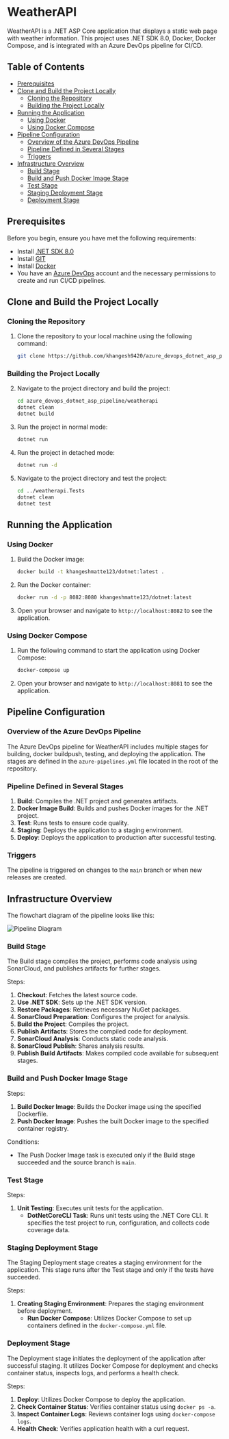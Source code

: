 # WeatherAPI

WeatherAPI is a .NET ASP Core application that displays a static web page with weather information. This project uses .NET SDK 8.0, Docker, Docker Compose, and is integrated with an Azure DevOps pipeline for CI/CD.

## Table of Contents

- [Prerequisites](#prerequisites)
- [Clone and Build the Project Locally](#clone-and-build-the-project-locally)
  - [Cloning the Repository](#cloning-the-repository)
  - [Building the Project Locally](#building-the-project-locally)
- [Running the Application](#running-the-application)
  - [Using Docker](#using-docker)
  - [Using Docker Compose](#using-docker-compose)
- [Pipeline Configuration](#pipeline-configuration)
  - [Overview of the Azure DevOps Pipeline](#overview-of-the-azure-devops-pipeline)
  - [Pipeline Defined in Several Stages](#pipeline-defined-in-several-stages)
  - [Triggers](#triggers)
- [Infrastructure Overview](#infrastructure-overview)
  - [Build Stage](#build-stage)
  - [Build and Push Docker Image Stage](#build-and-push-docker-image-stage)
  - [Test Stage](#test-stage)
  - [Staging Deployment Stage](#staging-deployment-stage)
  - [Deployment Stage](#deployment-stage)

## Prerequisites

Before you begin, ensure you have met the following requirements:

- Install [.NET SDK 8.0](https://dotnet.microsoft.com/download/dotnet/8.0)
- Install [GIT](https://docs.github.com/en/desktop/installing-and-authenticating-to-github-desktop/installing-github-desktop)
- Install [Docker](https://www.docker.com/get-started)
- You have an [Azure DevOps](https://dev.azure.com/) account and the necessary permissions to create and run CI/CD pipelines.

## Clone and Build the Project Locally

### Cloning the Repository

1. Clone the repository to your local machine using the following command:

    ```bash
    git clone https://github.com/khangesh9420/azure_devops_dotnet_asp_pipeline.git
    ```

### Building the Project Locally

2. Navigate to the project directory and build the project:

    ```bash
    cd azure_devops_dotnet_asp_pipeline/weatherapi
    dotnet clean
    dotnet build
    ```

3. Run the project in normal mode:

    ```bash
    dotnet run
    ```

4. Run the project in detached mode:

    ```bash
    dotnet run -d
    ```

5. Navigate to the project directory and test the project:

    ```bash
    cd ../weatherapi.Tests
    dotnet clean
    dotnet test
    ```

## Running the Application

### Using Docker

1. Build the Docker image:

    ```bash
    docker build -t khangeshmatte123/dotnet:latest .
    ```

2. Run the Docker container:

    ```bash
    docker run -d -p 8082:8080 khangeshmatte123/dotnet:latest
    ```

3. Open your browser and navigate to `http://localhost:8082` to see the application.

### Using Docker Compose

1. Run the following command to start the application using Docker Compose:

    ```bash
    docker-compose up
    ```

2. Open your browser and navigate to `http://localhost:8081` to see the application.

## Pipeline Configuration

### Overview of the Azure DevOps Pipeline

The Azure DevOps pipeline for WeatherAPI includes multiple stages for building, docker buildpush, testing, and deploying the application. The stages are defined in the `azure-pipelines.yml` file located in the root of the repository.

### Pipeline Defined in Several Stages

1. **Build**: Compiles the .NET project and generates artifacts.
2. **Docker Image Build**: Builds and pushes Docker images for the .NET project.
3. **Test**: Runs tests to ensure code quality.
4. **Staging**: Deploys the application to a staging environment.
5. **Deploy**: Deploys the application to production after successful testing.

### Triggers

The pipeline is triggered on changes to the `main` branch or when new releases are created.

## Infrastructure Overview

The flowchart diagram of the pipeline looks like this:

![Pipeline Diagram](https://github.com/khangesh9420/azure_devops_dotnet_asp_pipeline/assets/72436906/100b848c-4773-4fa2-bca4-045c8c372785)

### Build Stage

The Build stage compiles the project, performs code analysis using SonarCloud, and publishes artifacts for further stages.

Steps:

1. **Checkout**: Fetches the latest source code.
2. **Use .NET SDK**: Sets up the .NET SDK version.
3. **Restore Packages**: Retrieves necessary NuGet packages.
4. **SonarCloud Preparation**: Configures the project for analysis.
5. **Build the Project**: Compiles the project.
6. **Publish Artifacts**: Stores the compiled code for deployment.
7. **SonarCloud Analysis**: Conducts static code analysis.
8. **SonarCloud Publish**: Shares analysis results.
9. **Publish Build Artifacts**: Makes compiled code available for subsequent stages.

### Build and Push Docker Image Stage

Steps:

1. **Build Docker Image**: Builds the Docker image using the specified Dockerfile.
2. **Push Docker Image**: Pushes the built Docker image to the specified container registry.

Conditions:

- The Push Docker Image task is executed only if the Build stage succeeded and the source branch is `main`.

### Test Stage

Steps:

1. **Unit Testing**: Executes unit tests for the application.
   - **DotNetCoreCLI Task**: Runs unit tests using the .NET Core CLI. It specifies the test project to run, configuration, and collects code coverage data.

### Staging Deployment Stage

The Staging Deployment stage creates a staging environment for the application. This stage runs after the Test stage and only if the tests have succeeded.

Steps:

1. **Creating Staging Environment**: Prepares the staging environment before deployment.
   - **Run Docker Compose**: Utilizes Docker Compose to set up containers defined in the `docker-compose.yml` file.

### Deployment Stage

The Deployment stage initiates the deployment of the application after successful staging. It utilizes Docker Compose for deployment and checks container status, inspects logs, and performs a health check.

Steps:

1. **Deploy**: Utilizes Docker Compose to deploy the application.
2. **Check Container Status**: Verifies container status using `docker ps -a`.
3. **Inspect Container Logs**: Reviews container logs using `docker-compose logs`.
4. **Health Check**: Verifies application health with a curl request.
